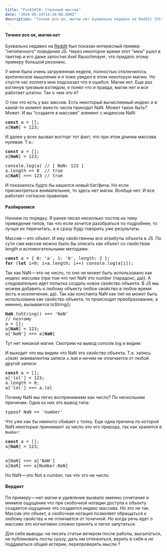 ```yaml
---
title: "FunES#10: Странный массив"
date: "2019-05-24T14:34:08.000Z"
description: "Точнее все ок, магии нет Буквально недавно на Reddit [https://www.reddit.com/r/javascript/comments/brjxab/nan_can_be_used_as_an_"
---
```


<h4>Точнее все ок, магии нет</h4>
<p>Буквально недавно на <a href="https://www.reddit.com/r/javascript/comments/brjxab/nan_can_be_used_as_an_array_index/" target="_blank" rel="noopener noreferrer">Reddit</a> был показан интересный пример “нетипичного” поведения JS. Через некоторое время этот “мем” ушел в твиттер и его даже запостил Axel Rauschmayer‏, что придало этому примеру большой резонанс.</p>
<p>У меня была очень загруженная неделя, полностью отключилось критическое мышление и я тоже увидел в этом некоторую магию. Но спустя час коллега мне подсказал что я ошибся. Магии нет. Еще раз взглянув трезвым взглядом, я понял что и правда, магии нет и все работает штатно. Так о чем это я?</p>
<p>О том что есть у вас массив. Есть некоторый вычисляемый индекс и в какой-то момент вместо числа приходит NaN. Может такое быть? Может. И вы “создаете в массиве” элемент с индексом NaN:</p>
<pre><strong>const</strong> a = [];<br>a[<strong>NaN</strong>] = 123;</pre>
<p>И далее у всех вызвал восторг тот факт, что при этом длинна массива нулевая. Т.е.:</p>
<pre><strong>const</strong> a = [];<br>a[<strong>NaN</strong>] = 123;</pre>
<pre>console.log(a) // [ NaN: 123 ]<br>a.length == 0  // true<br>a[<strong>NaN</strong>] === 123 // true</pre>
<p>И показалось будто бы нашелся новый баг/фича. Но если присмотреться внимательнее, то здесь нет магии. Вообще нет. И все работает согласно правилам.</p>
<h4>Разбираемся</h4>
<p>Начнем по порядку. Я ранее писал несколько постов на тему приведения типов, так что если хочется разобраться по подробнее, то лучше их перечитать, а я сразу буду говорить уже результаты.</p>
<p>Массив — это объект. И ему свойственны все атрибуты объекта в JS. По сути сам массив можно было бы описать как объект со свойством length и вспомогательными методами:</p>
<pre><strong>const</strong> a = { 0: 'a', 1: 'b', length: 2 };<br><strong>for</strong> (<strong>let</strong> i=0; i&lt;a.length; i++) console.log(a[i]);</pre>
<p>Так как NaN — это не число, то оно не может быть использовано как индекс массива (при том что тип NaN это number (парадокс, да)). А следовательно идет попытка создать новое свойство объекта. В JS мы можем добавить к любому объекту любое свойство в любое время (есть и исключения, да). Так как константа NaN как тип не может быть использована как свойство объекта, то происходит преобразование, а именно, вызывается toString():</p>
<pre><strong>NaN</strong>.toString() === 'NaN'<br>// поэтому<br>a = [];<br>a[<strong>NaN</strong>] = 123;<br>a['NaN'] === a[<strong>NaN</strong>]</pre>
<p>Тут нет никакой магии. Смотрим на вывод console.log и видим:</p>

<p>И выходит что мы видим что NaN это свойство объекта. Т.е. запись <code>a[NaN]</code> эквивалентна записи <code>a.NaN</code> и ничем не отличается от любой другой записи:</p>
<pre><strong>const</strong> a = [];<br>a['lol'] = 123;<br>a.length = 0;<br>a['lol'] === a.lol</pre>
<p>Почему NaN мы легко воспринимаем как число? По нескольким причинам. Одна из них это вывод типа:</p>
<pre>typeof NaN == 'number'</pre>
<p>Что уже как бы немного сбивает с толку. Еще одна причина по которой NaN некоторые принимают за число это его природа, так как хранится в <code>Number</code>:</p>
<pre><strong>const</strong> a = [];<br>a[<strong>NaN</strong>] = 123;</pre>
<pre><br>a[NaN] === a['NaN']<br>a[NaN] === a[Number.NaN]</pre>
<p>Но NaN — это Not a number, так что это не число.</p>
<h4>Вердикт</h4>
<p>По примеру — нет магии и удивление вызвало именно сочетание и мнимое ощущение что при скобочной нотации доступа к объекту создается ощущение что создается индекс массива. Но это не так. Массив это объект, а скобочная нотация позволяет обращаться к любому свойству и не отличается от точечной. Но когда речь идет о массиве это когнитивно сложно принять и легко запутаться.</p>
<p>Для себя выводы: не писать статьи вечером после работы, высыпаться, не публиковать посты сразу, дать им отлежаться, верить в себя и не поддаваться общей истерии, перепроверять мысли ?</p>


